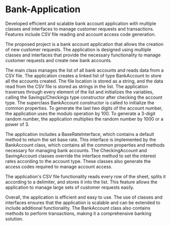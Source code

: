 # Bank-Application
Developed efficient and scalable bank account application with multiple classes and interfaces to manage customer requests and transactions. Features include CSV file reading and account access code generation.

The proposed project is a bank account application that allows the creation of new customer requests. The application is designed using multiple classes and interfaces that provide the necessary functionality to manage customer requests and create new bank accounts.

The main class manages the list of all bank accounts and reads data from a CSV file. The application creates a linked list of type BankAccount to store all the accounts created. The file location is stored as a string, and the data read from the CSV file is stored as strings in the list. The application traverses through every element of the list and initializes the variables, calling the Savings/Checkings type constructor after checking the account type. The superclass BankAccount constructor is called to initialize the common properties. To generate the last two digits of the account number, the application uses the modulo operation by 100. To generate a 3-digit random number, the application multiplies the random number by 1000 or a power of 3.

The application includes a BaseRateInterface, which contains a default method to return the set base rate. This interface is implemented by the BankAccount class, which contains all the common properties and methods necessary for managing bank accounts. The CheckingAccount and SavingAccount classes override the interface method to set the interest rates according to the account type. These classes also generate the access codes required to manage account access.

The application's CSV file functionality reads every row of the sheet, splits it according to a delimiter, and stores it into the list. This feature allows the application to manage large sets of customer requests easily.

Overall, the application is efficient and easy to use. The use of classes and interfaces ensures that the application is scalable and can be extended to include additional functionality. The BankAccount class also contains methods to perform transactions, making it a comprehensive banking solution.
